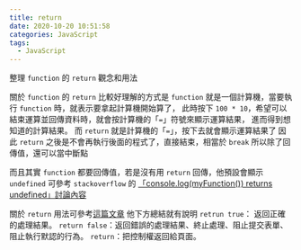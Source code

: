 ```yaml
---
title: return
date: 2020-10-20 10:51:58
categories: JavaScript
tags:
  - JavaScript
---
```

整理 `function` 的 `return` 觀念和用法
<!-- more -->
關於 `function` 的 `return` 比較好理解的方式是
`function` 就是一個計算機，當要執行 `function` 時，就表示要拿起計算機開始算了，
此時按下 `100 * 10`，希望可以結束運算並回傳資料時，就會按計算機的「`=`」符號來顯示運算結果，
進而得到想知道的計算結果。
而 `return` 就是計算機的「`=`」，按下去就會顯示運算結果了
因此 `return` 之後是不會再執行後面的程式了，直接結束，相當於 `break`
所以除了回傳值，還可以當中斷點

而且其實 `function` 都要回傳值，若是沒有用 `return` 回傳，他預設會顯示 `undefined`
可參考 `stackoverflow` 的 [「console.log(myFunction()) returns undefined」討論內容](https://stackoverflow.com/questions/48362507/console-logmyfunction-returns-undefined)

關於 `return` 用法可參考[這篇文章](https://blog.csdn.net/yulei_qq/article/details/45317579)
他下方總結就有說明
`retrun true`： 返回正確的處理結果。
`return false`：返回錯誤的處理結果、終止處理、阻止提交表單、阻止執行默認的行為。
`return`：把控制權返回給頁面。